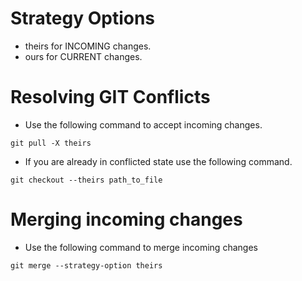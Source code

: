 # Strategy Options
* theirs for INCOMING changes.
* ours for CURRENT changes.

# Resolving GIT Conflicts
* Use the following command to accept incoming changes.
```
git pull -X theirs
```

* If you are already in conflicted state use the following command.
```
git checkout --theirs path_to_file
```

# Merging incoming changes
* Use the following command to merge incoming changes
```
git merge --strategy-option theirs
```


